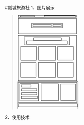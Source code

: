 #瓢城旅游社
1、图片展示
>![](https://github.com/UncleSweet/HTML5-Project/blob/master/html_effect/%E9%A6%96%E9%A1%B5%E8%AE%BE%E8%AE%A1%E7%BB%93%E6%9E%84%E5%9B%BE.png)

2、使用技术
